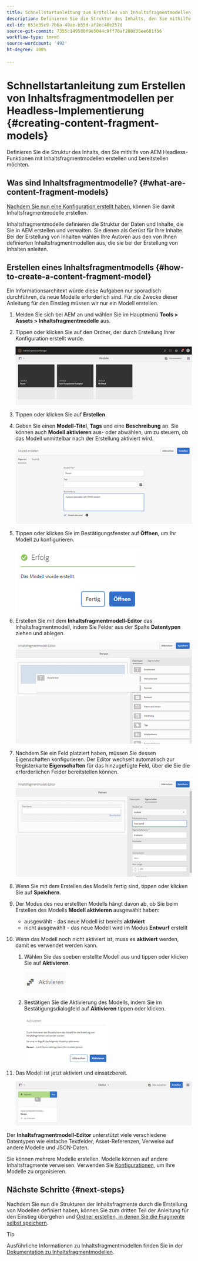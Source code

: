 ```yaml
---
title: Schnellstartanleitung zum Erstellen von Inhaltsfragmentmodellen per Headless-Implementierung
description: Definieren Sie die Struktur des Inhalts, den Sie mithilfe von AEM Headless-Funktionen mit Inhaltsfragmentmodellen erstellen und bereitstellen möchten.
exl-id: 653e35c9-7b6a-49ae-b55d-af2ec40e257d
source-git-commit: 7355c149500f9e5044c9ff78af208d36ee681f56
workflow-type: tm+mt
source-wordcount: '492'
ht-degree: 100%

---
```


# Schnellstartanleitung zum Erstellen von Inhaltsfragmentmodellen per Headless-Implementierung {#creating-content-fragment-models}

Definieren Sie die Struktur des Inhalts, den Sie mithilfe von AEM Headless-Funktionen mit Inhaltsfragmentmodellen erstellen und bereitstellen möchten.

## Was sind Inhaltsfragmentmodelle? {#what-are-content-fragment-models}

[Nachdem Sie nun eine Konfiguration erstellt haben](create-configuration.md), können Sie damit Inhaltsfragmentmodelle erstellen.

Inhaltsfragmentmodelle definieren die Struktur der Daten und Inhalte, die Sie in AEM erstellen und verwalten. Sie dienen als Gerüst für Ihre Inhalte. Bei der Erstellung von Inhalten wählen Ihre Autoren aus den von Ihnen definierten Inhaltsfragmentmodellen aus, die sie bei der Erstellung von Inhalten anleiten.

## Erstellen eines Inhaltsfragmentmodells {#how-to-create-a-content-fragment-model}

Ein Informationsarchitekt würde diese Aufgaben nur sporadisch durchführen, da neue Modelle erforderlich sind. Für die Zwecke dieser Anleitung für den Einstieg müssen wir nur ein Modell erstellen.

1. Melden Sie sich bei AEM an und wählen Sie im Hauptmenü **Tools > Assets > Inhaltsfragmentmodelle** aus.
1. Tippen oder klicken Sie auf den Ordner, der durch Erstellung Ihrer Konfiguration erstellt wurde.

   ![Der Ordner „Modelle“](assets/models-folder.png)
1. Tippen oder klicken Sie auf **Erstellen**.
1. Geben Sie einen **Modell-Titel**, **Tags** und eine **Beschreibung** an. Sie können auch **Modell aktivieren** aus- oder abwählen, um zu steuern, ob das Modell unmittelbar nach der Erstellung aktiviert wird.

   ![Erstellen eines Modells](assets/models-create.png)
1. Tippen oder klicken Sie im Bestätigungsfenster auf **Öffnen**, um Ihr Modell zu konfigurieren.

   ![Bestätigungsfenster](assets/models-confirmation.png)
1. Erstellen Sie mit dem **Inhaltsfragmentmodell-Editor** das Inhaltsfragmentmodell, indem Sie Felder aus der Spalte **Datentypen** ziehen und ablegen.

   ![Ziehen und Ablegen von Feldern](assets/models-drag-and-drop.png)

1. Nachdem Sie ein Feld platziert haben, müssen Sie dessen Eigenschaften konfigurieren. Der Editor wechselt automatisch zur Registerkarte **Eigenschaften** für das hinzugefügte Feld, über die Sie die erforderlichen Felder bereitstellen können.

   ![Konfigurieren von Eigenschaften](assets/models-configure-properties.png)
1. Wenn Sie mit dem Erstellen des Modells fertig sind, tippen oder klicken Sie auf **Speichern**.

1. Der Modus des neu erstellten Modells hängt davon ab, ob Sie beim Erstellen des Modells **Modell aktivieren** ausgewählt haben:
   * ausgewählt - das neue Modell ist bereits **aktiviert**
   * nicht ausgewählt - das neue Modell wird im Modus **Entwurf** erstellt

1. Wenn das Modell noch nicht aktiviert ist, muss es **aktiviert** werden, damit es verwendet werden kann.
   1. Wählen Sie das soeben erstellte Modell aus und tippen oder klicken Sie auf **Aktivieren**.

      ![Aktivieren des Modells](assets/models-enable.png)
   1. Bestätigen Sie die Aktivierung des Modells, indem Sie im Bestätigungsdialogfeld auf **Aktivieren** tippen oder klicken.

      ![Dialogfeld zum Bestätigen der Aktivierung](assets/models-enabling.png)
1. Das Modell ist jetzt aktiviert und einsatzbereit.

   ![Modell aktiviert](assets/models-enabled.png)

Der **Inhaltsfragmentmodell-Editor** unterstützt viele verschiedene Datentypen wie einfache Textfelder, Asset-Referenzen, Verweise auf andere Modelle und JSON-Daten.

Sie können mehrere Modelle erstellen. Modelle können auf andere Inhaltsfragmente verweisen. Verwenden Sie [Konfigurationen](create-configuration.md), um Ihre Modelle zu organisieren.

## Nächste Schritte {#next-steps}

Nachdem Sie nun die Strukturen der Inhaltsfragmente durch die Erstellung von Modellen definiert haben, können Sie zum dritten Teil der Anleitung für den Einstieg übergehen und [Ordner erstellen, in denen Sie die Fragmente selbst speichern](create-assets-folder.md).

>[!TIP]
>
>Ausführliche Informationen zu Inhaltsfragmentmodellen finden Sie in der [Dokumentation zu Inhaltsfragmentmodellen](/help/assets/content-fragments/content-fragments-models.md).
